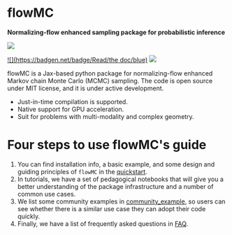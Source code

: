 flowMC
======

**Normalizing-flow enhanced sampling package for probabilistic inference**


![](logo_0810.png)

[![](https://badgen.net/badge/Read/the doc/blue)](https://flowMC.readthedocs.io/en/latest/)
[![](https://badgen.net/badge/License/MIT/blue)](https//github.com/kazewong/flowMC/blob/Packaging/LICENSE)



flowMC is a Jax-based python package for normalizing-flow enhanced Markov chain Monte Carlo (MCMC) sampling.
The code is open source under MIT license, and it is under active development.

- Just-in-time compilation is supported.
- Native support for GPU acceleration.
- Suit for problems with multi-modality and complex geometry.

Four steps to use flowMC's guide
================================

1. You can find installation info, a basic example, and some design and guiding principles of `flowMC` in the [quickstart](quickstart.md).
2. In tutorials, we have a set of pedagogical notebooks that will give you a better understanding of the package infrastructure and a number of common use cases.
3. We list some community examples in [community_example](communityExamples.md), so users can see whether there is a similar use case they can adopt their code quickly.
4. Finally, we have a list of frequently asked questions in [FAQ](FAQ.md).

   